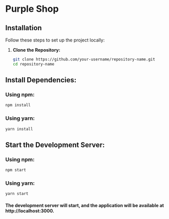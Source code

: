 ﻿# Purple Shop

## Installation

Follow these steps to set up the project locally:

1. **Clone the Repository:**

   ```bash
   git clone https://github.com/your-username/repository-name.git
   cd repository-name
   ```

## Install Dependencies:

### Using npm:

```bash
npm install
```

### Using yarn:

```bash
yarn install
```

## Start the Development Server:

### Using npm:

```bash
npm start
```

### Using yarn:

```bash
yarn start
```

#### The development server will start, and the application will be available at http://localhost:3000.

